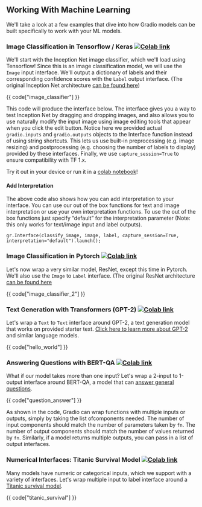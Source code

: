 ## Working With Machine Learning

We'll take a look at a few examples that dive into how Gradio models can be built specifically to work with your ML models.

### Image Classification in Tensorflow / Keras [![Colab link](https://colab.research.google.com/assets/colab-badge.svg)](https://colab.research.google.com/drive/1NWE_SDgQPI6GIpnhtWeEOHCPejC2FaZc?usp=sharing)

We'll start with the Inception Net image classifier, which we'll load using Tensorflow! Since this is an image classification model, we will use the `Image` input interface. We'll output a dictionary of labels and their corresponding confidence scores with the `Label` output interface. (The original Inception Net architecture [can be found here](https://arxiv.org/abs/1409.4842))

{{ code["image_classifier"] }}

This code will produce the interface below. The interface gives you a way to test Inception Net by dragging and dropping images, and also allows you to use naturally modify the input image using image editing tools that appear when you click the edit button. Notice here we provided actual `gradio.inputs` and `gradio.outputs` objects to the Interface function instead of using string shortcuts. This lets us use built-in preprocessing (e.g. image resizing) and postprocessing (e.g. choosing the number of labels to display) provided by these interfaces. Finally, we use `capture_session=True` to ensure compatibility with TF 1.x.

Try it out in your device or run it in a [colab notebook](https://colab.research.google.com/drive/1NWE_SDgQPI6GIpnhtWeEOHCPejC2FaZc?usp=sharing)!


#### Add Interpretation

The above code also shows how you can add interpretation to your interface. You can use our out of the box functions for text and image interpretation or use your own interpretation functions. To use the out of the box functions just specify “default” for the interpretation parameter (Note: this only works for text/image input and label outputs).

`gr.Interface(classify_image, image, label, capture_session=True, interpretation="default").launch();`

### Image Classification in Pytorch [![Colab link](https://colab.research.google.com/assets/colab-badge.svg)](https://colab.research.google.com/drive/1S6seNoJuU7_-hBX5KbXQV4Fb_bbqdPBk?usp=sharing)


Let's now wrap a very similar model, ResNet, except this time in Pytorch. We'll also use the `Image` to `Label` interface. (The original ResNet architecture [can be found here](https://arxiv.org/abs/1512.03385)

{{ code["image_classifier_2"] }}


### Text Generation with Transformers (GPT-2) [![Colab link](https://colab.research.google.com/assets/colab-badge.svg)](https://colab.research.google.com/drive/1o_-QIR8yVphfnbNZGYemyEr111CHHxSv?usp=sharing)

Let's wrap a `Text` to `Text` interface around GPT-2, a text generation model that works on provided starter text. [Click here to learn more about GPT-2](https://openai.com/blog/better-language-models/) and similar language models.

{{ code["hello_world"] }}

### Answering Questions with BERT-QA [![Colab link](https://colab.research.google.com/assets/colab-badge.svg)](https://colab.research.google.com/drive/1RuiMJz_7jDXpi59jDgW02NsBnlz1aY1S?usp=sharing)

What if our model takes more than one input? Let's wrap a 2-input to 1-output interface around BERT-QA, a model that can [answer general questions](https://arxiv.org/abs/1909.05017).

{{ code["question_answer"] }}

As shown in the code, Gradio can wrap functions with multiple inputs or outputs, simply by taking the list ofcomponents needed. The number of input components should match the number of parameters taken by `fn`. The number of output components should match the number of values returned by `fn`. Similarly, if a model returns multiple outputs, you can pass in a list of output interfaces.

### Numerical Interfaces: Titanic Survival Model [![Colab link](https://colab.research.google.com/assets/colab-badge.svg)](https://colab.research.google.com/drive/1xOU3sDHs7yZjuBosbQ8Zb2oc4BegfSFX?usp=sharing)

Many models have numeric or categorical inputs, which we support with a variety of interfaces. Let's wrap multiple input to label interface around a [Titanic survival model](https://www.kaggle.com/c/titanic).

{{ code["titanic_survival"] }}

